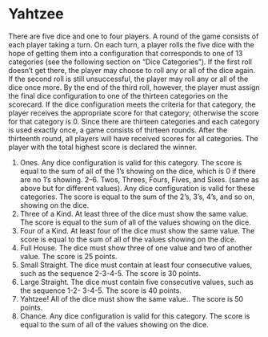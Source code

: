 # Yahtzee
There are five dice and one to four
players. A round of the game consists of each player taking a turn. On each turn, a player rolls the
five dice with the hope of getting them into a configuration that corresponds to one of 13 categories
(see the following section on “Dice Categories”). If the first roll doesn’t get there, the player may
choose to roll any or all of the dice again. If the second roll is still unsuccessful, the player may roll
any or all of the dice once more. By the end of the third roll, however, the player must assign the final
dice configuration to one of the thirteen categories on the scorecard. If the dice configuration meets the
criteria for that category, the player receives the appropriate score for that category; otherwise the score
for that category is 0. Since there are thirteen categories and each category is used exactly once, a
game consists of thirteen rounds. After the thirteenth round, all players will have received scores for
all categories. The player with the total highest score is declared the winner.

1. Ones. Any dice configuration is valid for this category. The score is equal to the sum of
all of the 1’s showing on the dice, which is 0 if there are no 1’s showing.
2–6. Twos, Threes, Fours, Fives, and Sixes. (same as above but for different values). Any
dice configuration is valid for these categories. The score is equal to the sum of the 2’s,
3’s, 4’s, and so on, showing on the dice.
7. Three of a Kind. At least three of the dice must show the same value. The score is equal
to the sum of all of the values showing on the dice.
8. Four of a Kind. At least four of the dice must show the same value. The score is equal
to the sum of all of the values showing on the dice.
9. Full House. The dice must show three of one value and two of another value. The score
is 25 points.
10. Small Straight. The dice must contain at least four consecutive values, such as the
sequence 2-3-4-5. The score is 30 points.
11. Large Straight. The dice must contain five consecutive values, such as the sequence 1-2-
3-4-5. The score is 40 points.
12. Yahtzee! All of the dice must show the same value.. The score is 50 points.
13. Chance. Any dice configuration is valid for this category. The score is equal to the sum
of all of the values showing on the dice.
